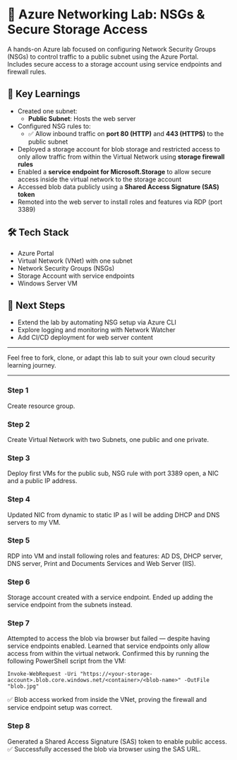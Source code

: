 # 🔐 Azure Networking Lab: NSGs & Secure Storage Access  
A hands-on Azure lab focused on configuring Network Security Groups (NSGs) to control traffic to a public subnet using the Azure Portal.  
Includes secure access to a storage account using service endpoints and firewall rules.

## 🧠 Key Learnings  
- Created one subnet:  
  - **Public Subnet**: Hosts the web server  
- Configured NSG rules to:  
  - ✅ Allow inbound traffic on **port 80 (HTTP)** and **443 (HTTPS)** to the public subnet  
- Deployed a storage account for blob storage and restricted access to only allow traffic from within the Virtual Network using **storage firewall rules**  
- Enabled a **service endpoint for Microsoft.Storage** to allow secure access inside the virtual network to the storage account  
- Accessed blob data publicly using a **Shared Access Signature (SAS) token**  
- Remoted into the web server to install roles and features via RDP (port 3389)

## 🛠️ Tech Stack  
- Azure Portal  
- Virtual Network (VNet) with one subnet  
- Network Security Groups (NSGs)  
- Storage Account with service endpoints  
- Windows Server VM

## 🚀 Next Steps
- Extend the lab by automating NSG setup via Azure CLI
- Explore logging and monitoring with Network Watcher
- Add CI/CD deployment for web server content

---

Feel free to fork, clone, or adapt this lab to suit your own cloud security learning journey.

---

### Step 1
Create resource group.

### Step 2
Create Virtual Network with two Subnets, one public and one private.

### Step 3
Deploy first VMs for the public sub, NSG rule with port 3389 open, a NIC and a public IP address.

### Step 4
Updated NIC from dynamic to static IP as I will be adding DHCP and DNS servers to my VM.

### Step 5
RDP into VM and install following roles and features: AD DS, DHCP server, DNS server, Print and Documents Services and Web Server (IIS).

### Step 6
Storage account created with a service endpoint. Ended up adding the service endpoint from the subnets instead.

### Step 7
Attempted to access the blob via browser but failed — despite having service endpoints enabled. Learned that service endpoints only allow access from within the virtual network. Confirmed this by running the following PowerShell script from the VM:

```
Invoke-WebRequest -Uri "https://<your-storage-account>.blob.core.windows.net/<container>/<blob-name>" -OutFile "blob.jpg"
```

✅ Blob access worked from inside the VNet, proving the firewall and service endpoint setup was correct.

### Step 8
Generated a Shared Access Signature (SAS) token to enable public access. ✅ Successfully accessed the blob via browser using the SAS URL.